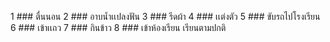 1 ### ตื่นนอน
2 ### อาบนํ้าเเปลงฟัน
3 ### รีดผ้า
4 ### เเต่งตัว
5 ### ขับรถไปโรงเรียน
6 ### เข้าเเถว
7 ### กินข้าว
8 ### เข้าห้องเรียน 
เรียนตามปกติ
